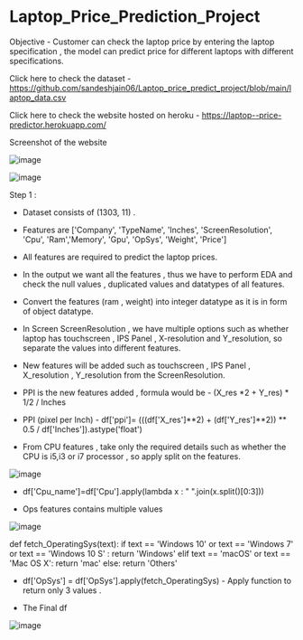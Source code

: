 # Laptop_Price_Prediction_Project

Objective - Customer can check the laptop price by entering the laptop specification , the model can predict price for different laptops with different specifications.

Click here to check the dataset - https://github.com/sandeshjain06/Laptop_price_predict_project/blob/main/laptop_data.csv

Click here to check the website hosted on heroku - https://laptop--price-predictor.herokuapp.com/


Screenshot of the website 

![image](https://user-images.githubusercontent.com/91243691/164948028-f1595989-0b17-4eac-8750-3e13c1bfa29b.png)

![image](https://user-images.githubusercontent.com/91243691/164949093-53f09d98-9afb-4387-bbdd-e2b2fdc54400.png)


Step 1 :

- Dataset consists of (1303, 11) .

- Features are ['Company', 'TypeName', 'Inches', 'ScreenResolution', 'Cpu', 'Ram','Memory', 'Gpu', 'OpSys', 'Weight', 'Price']

- All features are required to predict the laptop prices.

- In the output we want all the features , thus we have to perform EDA and check the null values , duplicated values and datatypes of all features.

- Convert the features (ram , weight) into integer datatype as it is in form of object datatype.

- In Screen ScreenResolution , we have multiple options such as whether laptop has touchscreen , IPS Panel , X-resolution and Y_resolution, so separate the values into different features.

- New features will be added such as touchscreen , IPS Panel , X_resolution , Y_resolution from the ScreenResolution.                                                   
-  PPI is the new features added , formula would be -  (X_res *2 + Y_res) * 1/2  / Inches

- PPI (pixel per Inch)  - df['ppi']= (((df['X_res']**2) + (df['Y_res']**2)) ** 0.5 / df['Inches']).astype('float')

- From CPU features , take only the required details such as whether the CPU is i5,i3 or i7 processor , so apply split on the features.

![image](https://user-images.githubusercontent.com/91243691/165017431-fd5fe511-91e3-4184-8e8e-c7e7db51d82e.png)

- df['Cpu_name']=df['Cpu'].apply(lambda x : " ".join(x.split()[0:3]))






- Ops features contains multiple values 

![image](https://user-images.githubusercontent.com/91243691/165017607-d5974005-51a5-4392-a829-73a7cfc336f1.png)

def fetch_OperatingSys(text):
    if text == 'Windows 10' or text == 'Windows 7' or text == 'Windows 10 S' :
        return 'Windows'
    elif text == 'macOS' or text == 'Mac OS X':
        return 'mac'
    else:
        return 'Others'
        
        
- df['OpSys'] = df['OpSys'].apply(fetch_OperatingSys)  - Apply function to return only 3 values .


- The Final df 

![image](https://user-images.githubusercontent.com/91243691/165017735-6e8f0f7b-85ea-4d46-8c0a-796b61a2615d.png)


























